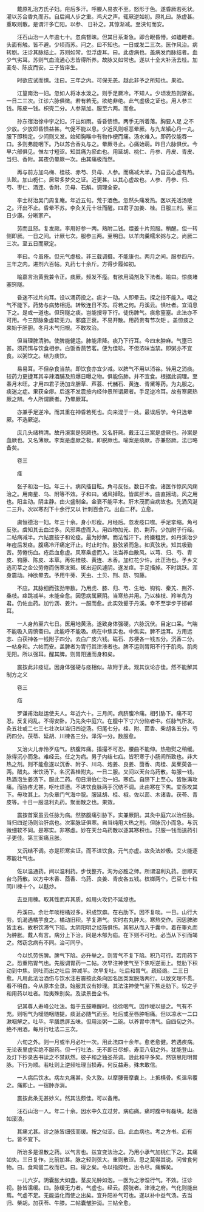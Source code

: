<!-- { "loadSidebar": true } -->
　　戴原礼治方氏子妇。疟后多汗。呼媵人易衣不至。怒形于色。遂昏厥若死状。灌以苏合香丸而苏。自后闻人步之重。鸡犬之声。辄厥逆如初。原礼曰。脉虚甚。重取则散。是谓汗多亡阳。以参、 日补之。其惊渐减。至浃旬而安。

　　汪石山治一人年逾七十。忽病瞀昧。但其目系渐急。即合眼昏懵。如瞌睡者。头面有触。皆不避。少顷而苏。问之。曰不知也。一日或发二三次。医作风治。病转剧。汪诊其脉结止。苏则如常。但浮虚耳。曰。此虚病也。盖病发而脉结者。血少气劣耳。苏则气血流通心志皆得所养。故脉又如常也。遂以十全大补汤去桂。加麦冬、陈皮而安。三子皆庠生。

　　时欲应试而惧。注曰。三年之内。可保无恙。越此非予之所知也。果验。

　　江篁南治一妇。忽如人将冰水泼之。则手足厥冷。不知人。少顷发热则渐省。一日二三次。江诊六脉俱微。若有若无。欲绝非绝。此气虚极之证也。用人参三钱。陈皮一钱。枳壳二分。人参渐加。服至六两。而愈。

　　孙东宿治徐中宇之妇。汗出如雨。昏昏愦愦。两手无所着落。胸要人足 之不少放。少放即昏愦益甚。气促不能以息。少近风则呕恶晕厥。与九龙镇心丹一丸。服下即稍定。少间则又发。始知胸喉中有物作梗而痛。汤水难入。即药仅能吞一口。多则弗能咽下。乃以苏合香丸与之。晕厥寻止。心痛始萌。昨日六脉俱伏。今早六部俱见。惟左寸短涩。知其痛为瘀血也。用延胡、桃仁、丹参、丹皮、青皮、当归、香附。其夜仍晕厥一次。由其痛极而然。

　　再与前方加乌梅、桂枝、赤芍、贝母、人参。而痛减大半。乃自云心虚有热。头眩。加山栀仁。居常多梦交之证。近更甚。以其心虚故也。人参、丹参、归、芍、枣仁、酒连、香附、贝母、石斛。调理全安。

　　李士材治吴门周复庵。年近五旬。荒于酒色。忽然头痛发热。医以羌活汤散之。汗出不止。昏晕不苏。李灸关元十壮而醒。四君子加姜、桂。日服三剂。至三日少康。分晰家产。

　　劳而且怒。复发厥。李用好参一两。熟附二钱。煨姜十片煎服。稍醒。但一转侧即厥。一日之间。计厥七次。服参三两。至明日。以羊肉羹糯米粥与之。尚厥二三次。至五日而厥定。

　　李曰。今虽痊。但元气虚极。非三载调摄。不能康也。两月之间。服参四斤。三年之内。进剂六百帖。丸药七十余斤。方得步履如初。

　　喻嘉言治黄我兼令正。痰厥。频发不痊。有欲用涌剂及下法者。喻曰。惊痰堵塞窍隧。

　　昏迷不过片向耳。设以涌药投之。痰才一动。人即晕去。探之指不能入。咽之气不能下。药势与病势相扼。转致连日不苏。将若之何。丹溪云。惧吐者。宜消息下之。是或一道也。但窍隧之痰。岂能搜导下行。徒伤脾气。痰愈窒塞。此法亦不可用。今三部脉象虚软无力。邪盛正衰。不易开散。用药贵有节次矩 。盖惊痰之来始于肝胆。冬月木气归根。不敢攻治。

　　但当理脾清肺。使脾能健运。肺能肃降。痰乃下行耳。今四末肿麻。气壅已甚。须药饵与饮食相参。白饭香蔬苦茗。便为佳珍。不但浓味当禁。即粥亦不宜食。以粥饮之。结为痰饮。

　　易易耳。不但杂食当禁。即饮食亦宜少减。以脾气不用以消谷。转用之消痰。较药力更捷耳其辛辣酒脯及煎爆日曝之物。俱能伤肺。并不宜食。根据此调理。至春月木旺。才用四君子汤加龙胆草、芦荟、代赭石、黄连、青黛等药。为丸服之。痰迷之症。果获全瘳。后遂不发震按内经仲景所谓厥者。手足逆冷耳。故有寒厥热厥之辨。今人所谓厥者。乃晕厥耳。

　　亦兼手足逆冷。而其重在神昏若死也。向来混于一处。最误后学。今只选晕厥。不选厥逆。

　　庶几头绪稍清。故丹溪案是怒厥也。又名肝厥。戴汪江三案是虚厥也。孙案是血厥也。又名薄厥。李案是虚厥之极。即脱厥也。喻案是痰厥。亦兼怒厥。法已略备矣。

　　卷三

　　痉

　　张子和治一妇。年三十。病风搐目眩。角弓反张。数日不食。诸医作惊风风痫治之。用南星、乌、附等不效。子和曰。诸风掉眩。皆属肝木。曲直摇动。风之用也。阳主动。阴主静。由火盛制金。金衰不能平木。肝木茂而自病故也。先涌风涎二三升。次以寒剂下十余行又以 针刺百会穴。出血二杯。立愈。

　　虞恒德治一妇。年三十余。身小形瘦。月经后。忽发痉口噤。手足挛缩。角弓反张。虞知其去血过多。风邪乘虚而入。用四物加羌、防、荆芥。少加附子行经。二帖病减半。六帖震按子和论痉。最为妙解。而法惟汗下。终嫌粗厉。如丹溪治少年痘后发痉。腹痛冷汗痛定汗止。时止时作。脉弦紧而急。如真弦状。知其极勤苦。劳倦伤血。疮后血愈虚。风寒乘虚而入。法当养血散风。以芎、归、芍、青皮、钩藤、陈皮、本草。再佐桂枝、黄连、木香。加红花少许。此正治也。予乡文选司莘之金公劳倦而伤寒发斑。斑出迎风遽阴。遂发痉。手足搐掉。不时跳跃。浑身震动。神欲晕去。予用牛蒡、天虫、土贝、荆、防、钩藤。

　　不应。其脉细而弦劲带数。乃用虎、膝、归、芍、生地、钩钩、秦艽、荆芥、桑枝。痉跳减半。未能全愈。因思病属厥阴。当寒热并用。乃以桂枝、羚羊角为君。仍佐血药。加竹沥、姜汁。一服而愈。此实效颦于丹溪。幸不至学步于邯郸耳。

　　一人身热至六七日。医用地黄汤。遂致身体强硬。六脉沉伏。目定口呆。气喘不能吸入周慎斋曰。此能呼不能吸。病在中焦实也。中焦实。脾不运耳。方用远志、白茯神各一钱附子四分。去白广皮六钱。磁石、苏梗各一钱五分。沉香二分。一帖身和。六帖而安。盖脾者为胃行其津液者也。脾不运则胃阳不行于肌肉。肌肉无阳。所以强耳。醒其脾。则胃阳通而身和矣。

　　震按此非痉证。因身体强硬与痉相似。故附于此。观其议论亦佳。然不能解其制方之义

　　卷三

　　疝

　　罗谦甫治赵运使夫人。年近六十。三月间。病脐腹冷痛。相引胁下。痛不可忍。反复闷乱。不得安卧。乃先灸中庭穴。在膻中下寸六分陷者中。任脉气所发。灸五壮或二七三七壮次以当归四逆汤。归尾七分。桂、附、茴香、柴胡各五分。芍药四分。茯苓、延胡、川楝各三分。泽泻一分。数服愈。

　　又治火儿赤怜歹疝气。脐腹阵痛。搐撮不可忍。腰曲不能伸。热物熨之稍缓。脉得沉小而急。难经云。任之为病。男子内结七疝。皆积寒于小肠间所致也。非大热之剂。则不能愈遂以沉香、附子、川乌、炮姜、良姜、茴香、肉桂、吴茱萸各一两。醋丸。米饮汤下。名沉香桂附丸。一日二服。又间以天台乌药散。每服一钱。热酒泡生姜汤下。服此二药。旬日滑伯仁治一妇。寒疝。自脐下上至心。皆胀满攻痛。而胁疼尤甚。呕吐烦懑。不进饮食脉两手沉结不调。此由寒在下焦。宜亟攻其下。毋攻其上。为灸章门气海中脘。服延胡、桂、椒。佐以茴、木诸香。茯苓、青皮等。十日一服温利丸药。聚而散之也。果效。

　　震按首案虽云任脉为病。然脐腹痛引胁下。实兼厥阴。其灸中庭穴以治任脉。当归四逆汤则治肝病也。次案脉证俱寒。自当纯用大热之剂。但脉沉小而急。与沉微细软不同。是寒实。非寒虚。妙在天台乌药散以逐其寒积也。只服一钱而送药引子更佳。第三案痛且胀。

　　又沉结不调。亦是积寒实证。而不进饮食。元气亦虚。故灸法妙极。艾火能逐寒能壮气也。

　　佐以温通药。间以温利药。步伐整齐。洵为必胜之师。所谓温利丸药。想即天台乌药散。以方中木香、茴香、乌药、良姜、青皮各五钱。槟榔两个。巴豆七十粒同川楝十个。以麸炒。

　　去豆用楝。取其性而弃其质。如用火攻仍不延燎也。

　　丹溪曰。余壮年啖柑橘过多。积成饮癖。在右肋下。因不复啖。一日。山行大劳。饥渴遇橘芋食之。橘动旧积。芋复滞气。实时右丸肿大。寒热交作。因思脾肺皆主右。故积饮滞气下陷。太阴阳明之经筋俱伤。其邪从而入于囊中。着在睾丸而为肿胀。戴人有言。病分上下治。同是木郁为疝。在下则不可吐。必当从下引而竭之。然窃念病有不同。治可同乎。

　　今以饥劳伤脾。脾气下陷。必升举之。则胃气不复下陷。积乃可行。若用药下之。恐重陷胃气也。先服调胃药一二帖。次早注神使气至下焦呕逆而上。觉肋下积动到中焦。则吐而出之吐后 肿减半。次早复吐。吐后和胃气。疏经络。二三日愈。凡用此法治酒伤与饮水注右震按此条向因名医类案脱落两行。以致文理不贯。看不明白。今从原本全录。始服其议有妙理。其法注神使气至下焦走肋下。较之子和用药以吐者。险夷殊别矣。及读景岳全书。

　　记其尊人寿峰公吐法。每于五鼓睡醒时。徐徐咽气。因作嗳以提之。气有不充。则咽气为嗳随咽随提。痰涎必随气而至。吐后或至唇肿咽痛。但以凉水一二口漱咽解之。吐毕。早膳悉屏五味。但用淡粥一二碗。以养胃中清气。自四旬之外。绝不用酒。每月行吐法二三次。

　　六旬之外。则一月或半月必吐一次。用此法四十余年。愈老愈健。若遇疾病。无论表里虚实绝不服药。但一行吐法。无不即日尽却。寿至八旬之外。犹能登山。及灯下抄录古书读之不禁跃然。彼子和之独圣茶调。逊此和平多矣。然窃思阳明胃脉。下行为顺。若吐则上逆频吐理当损寿。何反益寿。殊未敢信。

　　一人病后饮水。病左丸痛甚。灸大敦。以摩腰膏摩囊上。上抵横骨。炙温帛覆之。痛即止。一宿肿亦消。

　　震按此条无甚妙义。然其法颇佳。可以备用。

　　汪石山治一人。年二十余。因水中久立过劳。病疝痛。痛时腹中有磊块。起落如滚浪。

　　其痛尤甚。诊之脉皆细弦而缓。按之似涩。曰。此血病也。考之方书。疝有七。皆不宜下。

　　所治多是温散之药。以气言也。兹宜变法治之。乃用小承气加桃仁下之。其痛如失。三日复作。比前加甚。脉之轻则弦大。重则散涩。思之莫得其说。问曾食何物。曰。食鸡蛋二枚而已。曰。得之矣。令以指探吐。出令尽。痛解矣。

　　一儿六岁。阴囊胀大如盏。茎皮光肿如泡。一医为之渗湿行气。不效。汪诊视。脉皆濡缓。曰。脉缓无力者。气虚也。经云。膀胱者。津液之府。气化则能出焉。气虚不足。无能运化而使之出矣。宜升阳补气可也。遂以补中益气汤。去当归、柴胡。加茯苓、牛膝。二帖囊皱肿消。三帖全愈。

